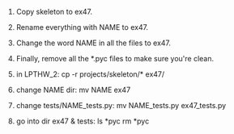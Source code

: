 1. Copy skeleton to ex47.
2. Rename everything with NAME to ex47.
3. Change the word NAME in all the files to ex47.
4. Finally, remove all the *.pyc files to make sure you're clean.


1. in LPTHW_2: cp -r projects/skeleton/* ex47/

2. change NAME dir: mv NAME ex47

3. change tests/NAME_tests.py: mv NAME_tests.py ex47_tests.py

4. go into dir ex47 & tests:
	ls *pyc
	rm *pyc